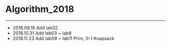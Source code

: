 # Algorithm_2018

***

* 2018.09.18 Add lab02
* 2018.10.31 Add lab03 ~ lab8
* 2018.11.23 Add lab09 ~ lab11 Prim, 0-1 Knapsack
